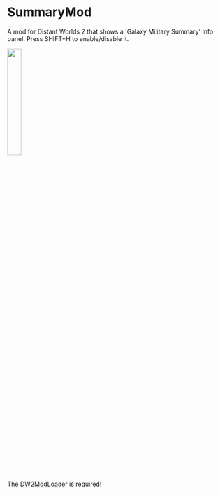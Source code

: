 # SummaryMod
A mod for Distant Worlds 2 that shows a 'Galaxy Military Summary' info panel.
Press SHIFT+H to enable/disable it.

<img src="https://github.com/Stoert/SummaryMod/blob/main/SummaryMod.png" width=25% height=25%>

The [DW2ModLoader](https://github.com/DW2MC/DW2ModLoader) is required!
